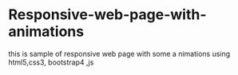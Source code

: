 # Responsive-web-page-with-animations

this is sample of responsive web page with some a
nimations using html5,css3, bootstrap4 ,js
